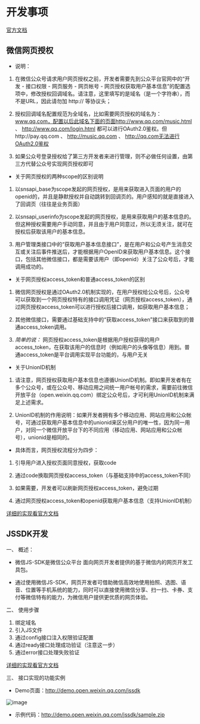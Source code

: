 # 开发事项

[官方文档](https://mp.weixin.qq.com/wiki?t=resource/res_main&id=mp1445241432)

## 微信网页授权

- 说明：
 1. 在微信公众号请求用户网页授权之前，开发者需要先到公众平台官网中的“开发 - 接口权限 - 网页服务 - 网页帐号 - 网页授权获取用户基本信息”的配置选项中，修改授权回调域名。请注意，这里填写的是域名（是一个字符串），而不是URL，因此请勿加 http:// 等协议头；
 
 2. 授权回调域名配置规范为全域名，比如需要网页授权的域名为：www.qq.com，配置以后此域名下面的页面http://www.qq.com/music.html 、 http://www.qq.com/login.html 都可以进行OAuth2.0鉴权。但http://pay.qq.com 、 http://music.qq.com 、 http://qq.com无法进行OAuth2.0鉴权
 
 3. 如果公众号登录授权给了第三方开发者来进行管理，则不必做任何设置，由第三方代替公众号实现网页授权即可

- 关于网页授权的两种scope的区别说明

1. 以snsapi_base为scope发起的网页授权，是用来获取进入页面的用户的openid的，并且是静默授权并自动跳转到回调页的。用户感知的就是直接进入了回调页（往往是业务页面）

2. 以snsapi_userinfo为scope发起的网页授权，是用来获取用户的基本信息的。但这种授权需要用户手动同意，并且由于用户同意过，所以无须关注，就可在授权后获取该用户的基本信息。

3. 用户管理类接口中的“获取用户基本信息接口”，是在用户和公众号产生消息交互或关注后事件推送后，才能根据用户OpenID来获取用户基本信息。这个接口，包括其他微信接口，都是需要该用户（即openid）关注了公众号后，才能调用成功的。

- 关于网页授权access_token和普通access_token的区别

1. 微信网页授权是通过OAuth2.0机制实现的，在用户授权给公众号后，公众号可以获取到一个网页授权特有的接口调用凭证（网页授权access_token），通过网页授权access_token可以进行授权后接口调用，如获取用户基本信息；

2. 其他微信接口，需要通过基础支持中的“获取access_token”接口来获取到的普通access_token调用。

3.  *简单的说：* 网页授权access_token是根据用户授权获得的用户access_token，在获取该用户的信息时（例如用户的头像等信息）用到。普通access_token是平台调用实现平台功能的，与用户无关

- 关于UnionID机制
1. 请注意，网页授权获取用户基本信息也遵循UnionID机制。即如果开发者有在多个公众号，或在公众号、移动应用之间统一用户帐号的需求，需要前往微信开放平台（open.weixin.qq.com）绑定公众号后，才可利用UnionID机制来满足上述需求。

2. UnionID机制的作用说明：如果开发者拥有多个移动应用、网站应用和公众帐号，可通过获取用户基本信息中的unionid来区分用户的唯一性，因为同一用户，对同一个微信开放平台下的不同应用（移动应用、网站应用和公众帐号），unionid是相同的。

- 具体而言，网页授权流程分为四步：

1. 引导用户进入授权页面同意授权，获取code

2. 通过code换取网页授权access_token（与基础支持中的access_token不同）

3. 如果需要，开发者可以刷新网页授权access_token，避免过期

4. 通过网页授权access_token和openid获取用户基本信息（支持UnionID机制）

[详细的实现看官方文档](https://mp.weixin.qq.com/wiki?t=resource/res_main&id=mp1421140842)


## JSSDK开发
一、 概述：
- 微信JS-SDK是微信公众平台 面向网页开发者提供的基于微信内的网页开发工具包。

- 通过使用微信JS-SDK，网页开发者可借助微信高效地使用拍照、选图、语音、位置等手机系统的能力，同时可以直接使用微信分享、扫一扫、卡券、支付等微信特有的能力，为微信用户提供更优质的网页体验。

二、 使用步骤

1. 绑定域名
2. 引入JS文件
3. 通过config接口注入权限验证配置
4. 通过ready接口处理成功验证（注意这一步）
5. 通过error接口处理失败验证

[详细的实现看官方文档](https://mp.weixin.qq.com/wiki?t=resource/res_main&id=mp1421141115)

三、 接口实现的功能实例

- Demo页面：http://demo.open.weixin.qq.com/jssdk

![image](http://mmbiz.qpic.cn/mmbiz/PiajxSqBRaEIQxibpLbyuSK39dMUJfWKTT3w5O5mich0nbKnpPnpl0QzuWuncBtibiaZQlmH1MGf3HoicWNIeaV4dXUg/0?wx_fmt=png)

- 示例代码：http://demo.open.weixin.qq.com/jssdk/sample.zip

